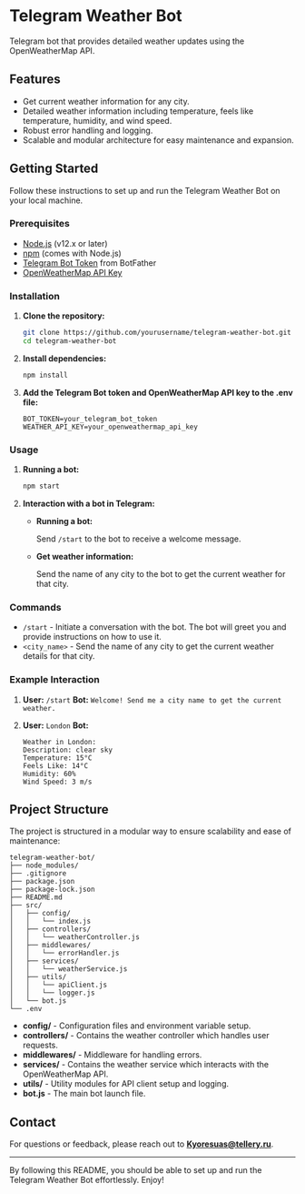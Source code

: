# Telegram Weather Bot

Telegram bot that provides detailed weather updates using the OpenWeatherMap API.

## Features

- Get current weather information for any city.
- Detailed weather information including temperature, feels like temperature, humidity, and wind speed.
- Robust error handling and logging.
- Scalable and modular architecture for easy maintenance and expansion.

## Getting Started

Follow these instructions to set up and run the Telegram Weather Bot on your local machine.

### Prerequisites

- [Node.js](https://nodejs.org/) (v12.x or later)
- [npm](https://www.npmjs.com/get-npm) (comes with Node.js)
- [Telegram Bot Token](https://core.telegram.org/bots#3-how-do-i-create-a-bot) from BotFather
- [OpenWeatherMap API Key](https://home.openweathermap.org/users/sign_up)

### Installation

1. **Clone the repository:**

   ```bash
   git clone https://github.com/yourusername/telegram-weather-bot.git
   cd telegram-weather-bot
   ```
   
2. **Install dependencies:**

   ```bash
   npm install
   ```

3. **Add the Telegram Bot token and OpenWeatherMap API key to the .env file:**

   ```plaintext
   BOT_TOKEN=your_telegram_bot_token
   WEATHER_API_KEY=your_openweathermap_api_key
   ```

### Usage

1. **Running a bot:**

   ```bash
   npm start
   ```

2. **Interaction with a bot in Telegram:**

   - **Running a bot:**

     Send `/start` to the bot to receive a welcome message.

   - **Get weather information:**

     Send the name of any city to the bot to get the current weather for that city.   

### Commands

- `/start` - Initiate a conversation with the bot. The bot will greet you and provide instructions on how to use it.
- `<city_name>` - Send the name of any city to get the current weather details for that city.

### Example Interaction

1. **User:** `/start`
   **Bot:** `Welcome! Send me a city name to get the current weather.`

2. **User:** `London`
   **Bot:**
   ```
   Weather in London:
   Description: clear sky
   Temperature: 15°C
   Feels Like: 14°C
   Humidity: 60%
   Wind Speed: 3 m/s
   ```

## Project Structure

The project is structured in a modular way to ensure scalability and ease of maintenance:

```plaintext
telegram-weather-bot/
├── node_modules/
├── .gitignore
├── package.json
├── package-lock.json
├── README.md
├── src/
│   ├── config/
│   │   └── index.js
│   ├── controllers/
│   │   └── weatherController.js
│   ├── middlewares/
│   │   └── errorHandler.js
│   ├── services/
│   │   └── weatherService.js
│   ├── utils/
│   │   └── apiClient.js
│   │   └── logger.js
│   └── bot.js
└── .env
```

- **config/** - Configuration files and environment variable setup.
- **controllers/** - Contains the weather controller which handles user requests.
- **middlewares/** - Middleware for handling errors.
- **services/** - Contains the weather service which interacts with the OpenWeatherMap API.
- **utils/** - Utility modules for API client setup and logging.
- **bot.js** - The main bot launch file.

## Contact

For questions or feedback, please reach out to **Kyoresuas@tellery.ru**.

---

By following this README, you should be able to set up and run the Telegram Weather Bot effortlessly. Enjoy!
